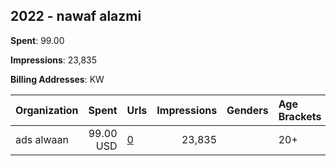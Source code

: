 ## 2022 - nawaf alazmi 
**Spent**: 99.00

**Impressions**: 23,835

**Billing Addresses**: KW

|Organization|Spent|Urls|Impressions|Genders|Age Brackets|Country Codes|
|:---|---:|:---|---:|:---|:---|:---|
|ads alwaan|99.00 USD|[0](https://www.snap.com/political-ads/asset/faccd197fae982186c17c28bc32cec4810a0601e98f2be1dd54d72d40ed3315c?mediaType=mp4)|23,835||20+|kuwait|
